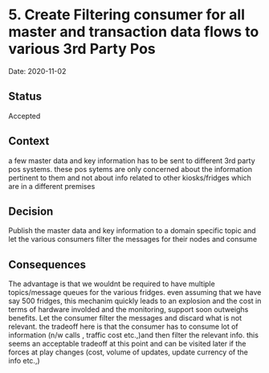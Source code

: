 # 5. Create Filtering consumer for all master and transaction data flows to various 3rd Party Pos

Date: 2020-11-02

## Status

Accepted

## Context

a few master data and key information has to be sent to different 3rd party pos systems. these pos sytems are only concerned about the information pertinent to them and not about info related to other kiosks/fridges which are in a different premises

## Decision

Publish the master data and key information  to a  domain specific topic and let the various consumers filter the messages for their nodes and consume

## Consequences

The advantage is that we wouldnt be required to have multiple topics/message queues for the various fridges. even assuming that we have say 500 fridges, this mechanim quickly leads to an explosion and the cost in terms of hardware involded and the monitoring, support soon outweighs benefits. Let the consumer filter the messages and discard what is not relevant. the tradeoff here is that the consumer has to consume lot of information (n/w calls , traffic cost etc.,)and then filter the relevant info. this seems an acceptable tradeoff at this point and can be visited later if the forces at play changes (cost, volume of updates, update currency of the info etc.,)